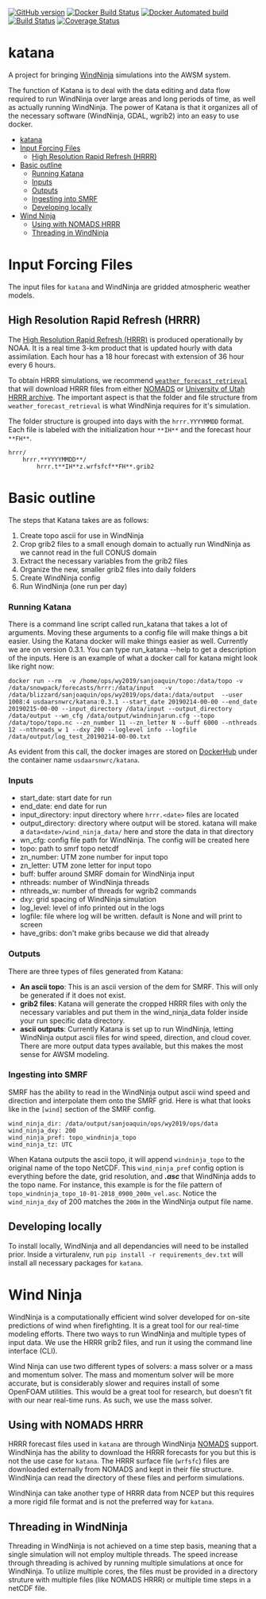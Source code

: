 [![GitHub version](https://badge.fury.io/gh/USDA-ARS-NWRC%2Fkatana.svg)](https://badge.fury.io/gh/USDA-ARS-NWRC%2Fkatana)
[![Docker Build Status](https://img.shields.io/docker/build/usdaarsnwrc/katana.svg)](https://hub.docker.com/r/usdaarsnwrc/katana/)
[![Docker Automated build](https://img.shields.io/docker/automated/usdaarsnwrc/katana.svg)](https://hub.docker.com/r/usdaarsnwrc/katana/)
[![Build Status](https://travis-ci.org/USDA-ARS-NWRC/katana.svg?branch=master)](https://travis-ci.org/USDA-ARS-NWRC/katana)
[![Coverage Status](https://coveralls.io/repos/github/USDA-ARS-NWRC/katana/badge.svg?branch=master)](https://coveralls.io/github/USDA-ARS-NWRC/katana?branch=master)

# katana
A project for bringing [WindNinja] simulations into the AWSM system.

[WindNinja]: https://github.com/firelab/windninja

The function of Katana is to deal with the data editing and data flow required to run WindNinja over large areas and long periods of time, as well as actually running WindNinja. The power of Katana is that it organizes all of the necessary software (WindNinja, GDAL, wgrib2) into an easy to use docker.

- [katana](#katana)
- [Input Forcing Files](#input-forcing-files)
  - [High Resolution Rapid Refresh (HRRR)](#high-resolution-rapid-refresh-hrrr)
- [Basic outline](#basic-outline)
    - [Running Katana](#running-katana)
    - [Inputs](#inputs)
    - [Outputs](#outputs)
    - [Ingesting into SMRF](#ingesting-into-smrf)
  - [Developing locally](#developing-locally)
- [Wind Ninja](#wind-ninja)
  - [Using with NOMADS HRRR](#using-with-nomads-hrrr)
  - [Threading in WindNinja](#threading-in-windninja)

# Input Forcing Files

The input files for `katana` and WindNinja are gridded atmospheric weather models.

## High Resolution Rapid Refresh (HRRR)

The [High Resolution Rapid Refresh (HRRR)](https://rapidrefresh.noaa.gov/hrrr/) is produced operationally by NOAA. It is a real time 3-km product that is updated hourly with data assimilation. Each hour has a 18 hour forecast with extension of 36 hour every 6 hours.

To obtain HRRR simulations, we recommend [`weather_forecast_retrieval`](https://github.com/USDA-ARS-NWRC/weather_forecast_retrieval) that will download HRRR files from either [NOMADS](http://nomads.ncep.noaa.gov/) or [University of Utah HRRR archive](http://home.chpc.utah.edu/~u0553130/Brian_Blaylock/cgi-bin/hrrr_download.cgi). The important aspect is that the folder and file structure from `weather_forecast_retrieval` is what WindNinja requires for it's simulation.

The folder structure is grouped into days with the `hrrr.YYYYMMDD` format. Each file is labeled with the initialization hour `**IH**` and the forecast hour `**FH**`.

```
hrrr/
    hrrr.**YYYYMMDD**/
        hrrr.t**IH**z.wrfsfcf**FH**.grib2
```


# Basic outline
The steps that Katana takes are as follows:

1. Create topo ascii for use in WindNinja
2. Crop grib2 files to a small enough domain to actually run WindNinja as we cannot read in the full CONUS domain
3. Extract the necessary variables from the grib2 files
4. Organize the new, smaller grib2 files into daily folders
5. Create WindNinja config
6. Run WindNinja (one run per day)

### Running Katana
There is a command line script called run_katana that takes a lot of arguments. Moving these arguments to a config file will make things a bit easier. Using the Katana docker will make things easier as well. Currently we are on version 0.3.1. You can type run_katana --help to get a description of the inputs. Here is an example of what a docker call for katana might look like right now:

```
docker run --rm  -v /home/ops/wy2019/sanjoaquin/topo:/data/topo -v /data/snowpack/forecasts/hrrr:/data/input   -v /data/blizzard/sanjoaquin/ops/wy2019/ops/data:/data/output  --user 1008:4 usdaarsnwrc/katana:0.3.1 --start_date 20190214-00-00 --end_date 20190215-00-00 --input_directory /data/input --output_directory /data/output --wn_cfg /data/output/windninjarun.cfg --topo /data/topo/topo.nc --zn_number 11 --zn_letter N --buff 6000 --nthreads 12 --nthreads_w 1 --dxy 200 --loglevel info --logfile /data/output/log_test_20190214-00-00.txt
```

As evident from this call, the docker images are stored on [DockerHub](https://cloud.docker.com) under the container name ```usdaarsnwrc/katana```.

### Inputs
 - start_date: start date for run
 - end_date: end date for run
 - input_directory: input directory where ```hrrr.<date>``` files are located
 - output_directory: directory where output will be stored. katana will make a ```data<date>/wind_ninja_data/``` here and store the data in that directory
 - wn_cfg: config file path for WindNinja. The config will be created here
 - topo: path to smrf topo netcdf
 - zn_number: UTM zone number for input topo
 - zn_letter: UTM zone letter for input topo
 - buff: buffer around SMRF domain for WindNinja input
 - nthreads: number of WindNinja threads
 - nthreads_w: number of threads for wgrib2 commands
 - dxy: grid spacing of WindNinja simulation
 - log_level: level of info printed out in the logs
 - logfile: file where log will be written. default is None and will print to screen
 - have_gribs: don't make gribs because we did that already

### Outputs
There are three types of files generated from Katana:
 - **An ascii topo**: This is an ascii version of the dem for SMRF. This will only be generated if it does not exist.
 - **grib2 files**: Katana will generate the cropped HRRR files with only the necessary variables and put them in the wind_ninja_data folder inside your run specific data directory.
 - **ascii outputs**: Currently Katana is set up to run WindNinja, letting WindNinja output ascii files for wind speed, direction, and cloud cover. There are more output data types available, but this makes the most sense for AWSM modeling.

### Ingesting into SMRF
SMRF has the ability to read in the WindNinja output ascii wind speed and direction and interpolate them onto the SMRF grid. Here is what that looks like in the ```[wind]``` section of the SMRF config.

```
wind_ninja_dir: /data/output/sanjoaquin/ops/wy2019/ops/data
wind_ninja_dxy: 200
wind_ninja_pref: topo_windninja_topo
wind_ninja_tz: UTC
```

When Katana outputs the ascii topo, it will append ```windninja_topo``` to the original name of the topo NetCDF. This ```wind_ninja_pref``` config option is everything before the date, grid resolution, and ***.asc*** that WindNinja adds to the topo name. For instance, this example is for the file pattern of ```topo_windninja_topo_10-01-2018_0900_200m_vel.asc```. Notice the ```wind_ninja_dxy``` of 200 matches the ```200m``` in the WindNinja output file name.

## Developing locally

To install locally, WindNinja and all dependancies will need to be installed prior. Inside a virturalenv, run `pip install -r requirements_dev.txt` will install all necessary packages for `katana`.

# Wind Ninja
WindNinja is a computationally efficient wind solver developed for on-site predictions of wind when firefighting. It is a great tool for our real-time modeling efforts. There two ways to run WindNinja and multiple types of input data. We use the HRRR grib2 files, and run it using the command line interface (CLI).

Wind Ninja can use two different types of solvers: a mass solver or a mass and momentum solver. The mass and momentum solver will be more accurate, but is considerably slower and requires install of some OpenFOAM utilities. This would be a great tool for research, but doesn't fit with our near real-time runs. As such, we use the mass solver.

## Using with NOMADS HRRR

HRRR forecast files used in `katana` are through WindNinja [NOMADS](http://nomads.ncep.noaa.gov/) support. WindNinja has the ability to download the HRRR forecasts for you but this is not the use case for `katana`. The HRRR surface file (`wrfsfc`) files are downloaded externally from NOMADS and kept in their file structure. WindNinja can read the directory of these files and perform simulations.

WindNinja can take another type of HRRR data from NCEP but this requires a more rigid file format and is not the preferred way for `katana`.

## Threading in WindNinja

Threading in WindNinja is not achieved on a time step basis, meaning that a single simulation will not employ multiple threads. The speed increase through threading is achived by running multiple simulations at once for WindNinja. To utilize multiple cores, the files must be provided in a directory struture with multiple files (like NOMADS HRRR) or multiple time steps in a netCDF file.
